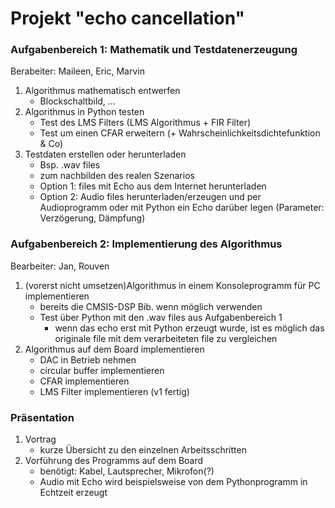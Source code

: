 # Projekt "echo cancellation"


### Aufgabenbereich 1: Mathematik und Testdatenerzeugung

Berabeiter: Maileen, Eric, Marvin
1. Algorithmus mathematisch entwerfen
    - Blockschaltbild, ...
2. Algorithmus in Python testen
    - Test des LMS Filters (LMS Algorithmus + FIR Filter)
    - Test um einen CFAR erweitern (+ Wahrscheinlichkeitsdichtefunktion & Co)
3. Testdaten erstellen oder herunterladen
    - Bsp. .wav files
    - zum nachbilden des realen Szenarios
    - Option 1: files mit Echo aus dem Internet herunterladen
    - Option 2: Audio files herunterladen/erzeugen und per Audioprogramm oder mit Python ein Echo darüber legen (Parameter: Verzögerung, Dämpfung)



### Aufgabenbereich 2: Implementierung des Algorithmus

Bearbeiter: Jan, Rouven
1. (vorerst nicht umsetzen)Algorithmus in einem Konsoleprogramm für PC implementieren
    - bereits die CMSIS-DSP Bib. wenn möglich verwenden
    - Test über Python mit den .wav files aus Aufgabenbereich 1 
        - wenn das echo erst mit Python erzeugt wurde, ist es möglich das originale file mit dem verarbeiteten file zu vergleichen
2. Algorithmus auf dem Board implementieren
    - DAC in Betrieb nehmen
    - circular buffer implementieren
    - CFAR implementieren
    - LMS Filter implementieren (v1 fertig)



### Präsentation

1. Vortrag
    - kurze Übersicht zu den einzelnen Arbeitsschritten
2. Vorführung des Programms auf dem Board
    - benötigt: Kabel, Lautsprecher, Mikrofon(?)
    - Audio mit Echo wird beispielsweise von dem Pythonprogramm in Echtzeit erzeugt

